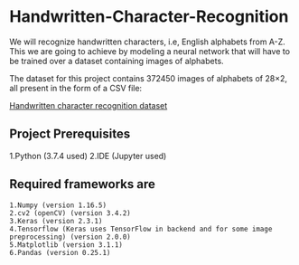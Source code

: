 # Handwritten-Character-Recognition
We will recognize handwritten characters, i.e, English alphabets from A-Z. This we are going to achieve by modeling a neural network that will have to be trained over a dataset containing images of alphabets.

The dataset for this project contains 372450 images of alphabets of 28×2, all present in the form of a CSV file:

[Handwritten character recognition dataset](https://www.kaggle.com/sachinpatel21/az-handwritten-alphabets-in-csv-format)
## Project Prerequisites
1.Python (3.7.4 used)
2.IDE (Jupyter used)

## Required frameworks are

    1.Numpy (version 1.16.5)
    2.cv2 (openCV) (version 3.4.2)
    3.Keras (version 2.3.1)
    4.Tensorflow (Keras uses TensorFlow in backend and for some image preprocessing) (version 2.0.0)
    5.Matplotlib (version 3.1.1)
    6.Pandas (version 0.25.1)

